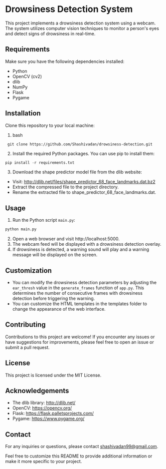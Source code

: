 
# Drowsiness Detection System

This project implements a drowsiness detection system using a webcam. The system utilizes computer vision techniques to monitor a person's eyes and detect signs of drowsiness in real-time.




## Requirements
Make sure you have the following dependencies installed:

- Python 
- OpenCV (cv2)
- dlib
- NumPy
- Flask
- Pygame
## Installation

Clone this repository to your local machine:

1. bash
```Git
 git clone https://github.com/Shashivadan/drowsiness-detection.git
```
2. Install the required Python packages. You can use pip to install them:
```python
pip install -r requirements.txt
```
3. Download the shape predictor model file from the dlib website:

- Visit: http://dlib.net/files/shape_predictor_68_face_landmarks.dat.bz2
- Extract the compressed file to the project directory.
- Rename the extracted file to shape_predictor_68_face_landmarks.dat.

## Usage

1. Run the Python script `main.py`:
```python
python main.py
```
2. Open a web browser and visit http://localhost:5000.
3. The webcam feed will be displayed with a drowsiness detection overlay.
4. If drowsiness is detected, a warning sound will play and a warning message will be displayed on the screen.


## Customization

- You can modify the drowsiness detection parameters by adjusting the `ear_thresh` value in the `generate_frames` function of `app.py`.  This determines the number of consecutive frames with drowsiness detection before triggering the warning.
- You can customize the HTML templates in the templates folder to change the appearance of the web interface.
## Contributing

Contributions to this project are welcome! If you encounter any issues or have suggestions for improvements, please feel free to open an issue or submit a pull request.

## License

This project is licensed under the MIT License.


## Acknowledgements

- The dlib library: http://dlib.net/
- OpenCV: https://opencv.org/
- Flask: https://flask.palletsprojects.com/
- Pygame: https://www.pygame.org/

## Contact

For any inquiries or questions, please contact shashivadan99@gmail.com.

Feel free to customize this README to provide additional information or make it more specific to your project.




